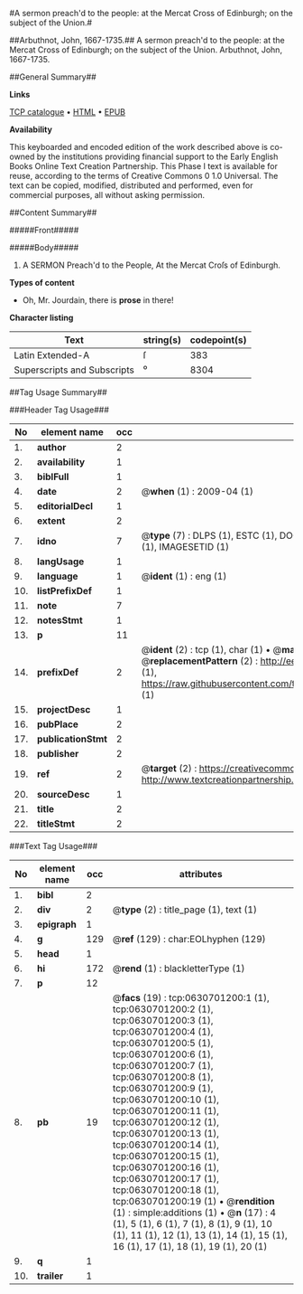 #A sermon preach'd to the people: at the Mercat Cross of Edinburgh; on the subject of the Union.#

##Arbuthnot, John, 1667-1735.##
A sermon preach'd to the people: at the Mercat Cross of Edinburgh; on the subject of the Union.
Arbuthnot, John, 1667-1735.

##General Summary##

**Links**

[TCP catalogue](http://www.ota.ox.ac.uk/tcp/)  • 
[HTML](http://tei.it.ox.ac.uk/tcp/Texts-HTML/free/004/004850812.html)  • 
[EPUB](http://tei.it.ox.ac.uk/tcp/Texts-EPUB/free/004/004850812.epub)

**Availability**

This keyboarded and encoded edition of the
	       work described above is co-owned by the institutions
	       providing financial support to the Early English Books
	       Online Text Creation Partnership. This Phase I text is
	       available for reuse, according to the terms of Creative
	       Commons 0 1.0 Universal. The text can be copied,
	       modified, distributed and performed, even for
	       commercial purposes, all without asking permission.


##Content Summary##

#####Front#####

#####Body#####

1. A SERMON Preach'd to the People, At the Mercat Croſs of Edinburgh.

**Types of content**

  * Oh, Mr. Jourdain, there is **prose** in there!

**Character listing**


|Text|string(s)|codepoint(s)|
|---|---|---|
|Latin Extended-A|ſ|383|
|Superscripts             and Subscripts|⁰|8304|

##Tag Usage Summary##

###Header Tag Usage###

|No|element name|occ|attributes|
|---|---|---|---|
|1.|__author__|2||
|2.|__availability__|1||
|3.|__biblFull__|1||
|4.|__date__|2| @__when__ (1) : 2009-04 (1)|
|5.|__editorialDecl__|1||
|6.|__extent__|2||
|7.|__idno__|7| @__type__ (7) : DLPS (1), ESTC (1), DOCNO (1), TCP (1), GALEDOCNO (1), CONTENTSET (1), IMAGESETID (1)|
|8.|__langUsage__|1||
|9.|__language__|1| @__ident__ (1) : eng (1)|
|10.|__listPrefixDef__|1||
|11.|__note__|7||
|12.|__notesStmt__|1||
|13.|__p__|11||
|14.|__prefixDef__|2| @__ident__ (2) : tcp (1), char (1)  •  @__matchPattern__ (2) : ([0-9\-]+):([0-9IVX]+) (1), (.+) (1)  •  @__replacementPattern__ (2) : http://eebo.chadwyck.com/downloadtiff?vid=$1&page=$2 (1), https://raw.githubusercontent.com/textcreationpartnership/Texts/master/tcpchars.xml#$1 (1)|
|15.|__projectDesc__|1||
|16.|__pubPlace__|2||
|17.|__publicationStmt__|2||
|18.|__publisher__|2||
|19.|__ref__|2| @__target__ (2) : https://creativecommons.org/publicdomain/zero/1.0/ (1), http://www.textcreationpartnership.org/docs/. (1)|
|20.|__sourceDesc__|1||
|21.|__title__|2||
|22.|__titleStmt__|2||


###Text Tag Usage###

|No|element name|occ|attributes|
|---|---|---|---|
|1.|__bibl__|2||
|2.|__div__|2| @__type__ (2) : title_page (1), text (1)|
|3.|__epigraph__|1||
|4.|__g__|129| @__ref__ (129) : char:EOLhyphen (129)|
|5.|__head__|1||
|6.|__hi__|172| @__rend__ (1) : blackletterType (1)|
|7.|__p__|12||
|8.|__pb__|19| @__facs__ (19) : tcp:0630701200:1 (1), tcp:0630701200:2 (1), tcp:0630701200:3 (1), tcp:0630701200:4 (1), tcp:0630701200:5 (1), tcp:0630701200:6 (1), tcp:0630701200:7 (1), tcp:0630701200:8 (1), tcp:0630701200:9 (1), tcp:0630701200:10 (1), tcp:0630701200:11 (1), tcp:0630701200:12 (1), tcp:0630701200:13 (1), tcp:0630701200:14 (1), tcp:0630701200:15 (1), tcp:0630701200:16 (1), tcp:0630701200:17 (1), tcp:0630701200:18 (1), tcp:0630701200:19 (1)  •  @__rendition__ (1) : simple:additions (1)  •  @__n__ (17) : 4 (1), 5 (1), 6 (1), 7 (1), 8 (1), 9 (1), 10 (1), 11 (1), 12 (1), 13 (1), 14 (1), 15 (1), 16 (1), 17 (1), 18 (1), 19 (1), 20 (1)|
|9.|__q__|1||
|10.|__trailer__|1||
